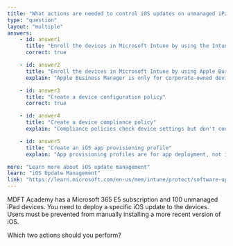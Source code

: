 ```yaml
---
title: "What actions are needed to control iOS updates on unmanaged iPads?"
type: "question"
layout: "multiple"
answers:
    - id: answer1
      title: "Enroll the devices in Microsoft Intune by using the Intune Company Portal"
      correct: true

    - id: answer2
      title: "Enroll the devices in Microsoft Intune by using Apple Business Manager"
      explain: "Apple Business Manager is only for corporate-owned devices, not unmanaged devices."

    - id: answer3
      title: "Create a device configuration policy"
      correct: true

    - id: answer4
      title: "Create a device compliance policy"
      explain: "Compliance policies check device settings but don't control iOS updates."

    - id: answer5
      title: "Create an iOS app provisioning profile"
      explain: "App provisioning profiles are for app deployment, not iOS update management."

more: "Learn more about iOS update management"
learn: "iOS Update Management"
link: "https://learn.microsoft.com/en-us/mem/intune/protect/software-updates-ios"
---
```

MDFT Academy has a Microsoft 365 E5 subscription and 100 unmanaged iPad devices. You need to deploy a specific iOS update to the devices. Users must be prevented from manually installing a more recent version of iOS.

Which two actions should you perform?